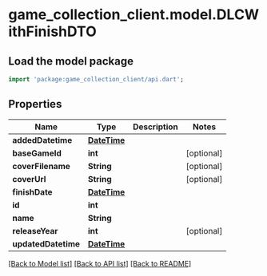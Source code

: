 # game_collection_client.model.DLCWithFinishDTO

## Load the model package
```dart
import 'package:game_collection_client/api.dart';
```

## Properties
Name | Type | Description | Notes
------------ | ------------- | ------------- | -------------
**addedDatetime** | [**DateTime**](DateTime.md) |  | 
**baseGameId** | **int** |  | [optional] 
**coverFilename** | **String** |  | [optional] 
**coverUrl** | **String** |  | [optional] 
**finishDate** | [**DateTime**](DateTime.md) |  | 
**id** | **int** |  | 
**name** | **String** |  | 
**releaseYear** | **int** |  | [optional] 
**updatedDatetime** | [**DateTime**](DateTime.md) |  | 

[[Back to Model list]](../README.md#documentation-for-models) [[Back to API list]](../README.md#documentation-for-api-endpoints) [[Back to README]](../README.md)


